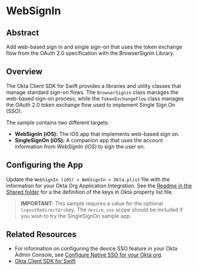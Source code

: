 # WebSignIn

## Abstract

Add web-based sign in and single sign-on that uses the token exchange flow from the OAuth 2.0 specification with the BrowserSignin Library.

## Overview

The Okta Client SDK for Swift provides a libraries and utility classes that manage standard sign-on flows. The `BrowserSignin` class manages the web-based sign-on process, while the `TokenExchangeFlow` class manages the OAuth 2.0 token exchange flow used to implement Single Sign On (SSO).

The sample contains two different targets:

- **WebSignIn (iOS):** The iOS app that implements web-based sign on.
- **SingleSignOn (iOS):** A companion app that uses the account information from _WebSignIn (iOS)_ to sign the user on.

## Configuring the App

Update the `WebSignIn (iOS) > WebSignIn > Okta.plist` file with the information for your Okta Org Application Integration. See the [Readme in the Shared folder](../Shared/README.md#okta_property_list) for a the definition of the keys in Okta property list file.

> **IMPORTANT:** This sample requires a value for the optional `logoutRedirectUri`key. The `device_sso` scope should be included if you wish to try the SingleSignOn sample app.
   
## Related Resources

- For information on configuring the device SSO feature in your Okta Admin Console, see [Configure Native SSO for your Okta org](https://developer.okta.com/docs/guides/configure-native-sso/-/main/#configure-native-sso-for-your-okta-org).
- [Okta Client SDK for Swift](https://github.com/okta/okta-mobile-swift)
